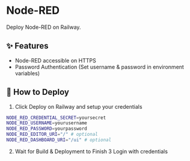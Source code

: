 # Node-RED

Deploy Node-RED  on Railway.

## ✨ Features

* Node-RED accessible on HTTPS
* Password Authentication (Set username & password in environment variables)

## 🚀 How to Deploy

1. Click Deploy on Railway and setup your credentials

```bash
NODE_RED_CREDENTIAL_SECRET=yoursecret
NODE_RED_USERNAME=yourusername
NODE_RED_PASSWORD=yourpassword
NODE_RED_EDITOR_URI="/" # optional
NODE_RED_DASHBOARD_URI="/ui" # optional
```

2. Wait for Build & Deployment to Finish
3 Login with credentials
